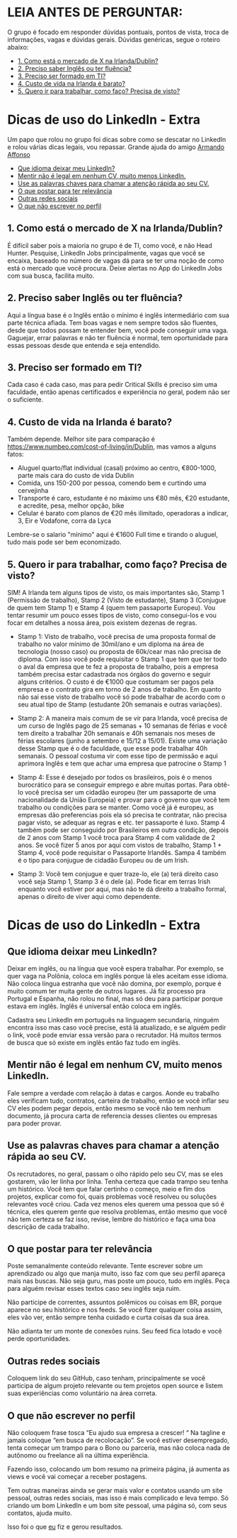 # LEIA ANTES DE PERGUNTAR: 

O grupo é focado em responder dúvidas pontuais, pontos de vista, troca de informações, vagas e dúvidas gerais. Dúvidas genéricas, segue o roteiro abaixo:

* [1. Como está o mercado de X na Irlanda/Dublin?](#1)
* [2. Preciso saber Inglês ou ter fluência?](#2)
* [3. Preciso ser formado em TI? ](#3)
* [4. Custo de vida na Irlanda é barato?](#4)
* [5. Quero ir para trabalhar, como faço? Precisa de visto?](#5)

# Dicas de uso do LinkedIn - Extra

Um papo que rolou no grupo foi dicas sobre como se descatar no LinkedIn e rolou várias dicas legais, vou repassar. Grande ajuda do amigo [Armando Affonso](https://www.linkedin.com/in/armandoaffonso/)

* [Que idioma deixar meu LinkedIn?](#linkedin_1)
* [Mentir não é legal em nenhum CV, muito menos LinkedIn.](#linkedin_2)
* [Use as palavras chaves para chamar a atenção rápida ao seu CV.](#linkedin_3)
* [O que postar para ter relevância](#linkedin_4)
* [Outras redes sociais](#linkedin_5)
* [O que não escrever no perfil](#linkedin_6)

## <a name="1"></a>1. Como está o mercado de X na Irlanda/Dublin? 

É difícil saber pois a maioria no grupo é de TI, como você, e não Head Hunter. Pesquise, LinkedIn Jobs principalmente, vagas que você se encaixa, baseado no número de vagas dá para se ter uma noção de como está o mercado que você procura. Deixe alertas no App do LinkedIn Jobs com sua busca, facilita muito. 

## <a name="2"></a>2. Preciso saber Inglês ou ter fluência?

Aqui a língua base é o Inglês então o mínimo é inglês intermediário com sua parte técnica afiada. Tem boas vagas e nem sempre todos são fluentes, desde que todos possam te entender bem, você pode conseguir uma vaga. Gaguejar, errar palavras e não ter fluência é normal, tem oportunidade para essas pessoas desde que entenda e seja entendido.

## <a name="3"></a>3. Preciso ser formado em TI? 

Cada caso é cada caso, mas para pedir Critical Skills é preciso sim uma faculdade, então apenas certificados e experiência no geral, podem não ser o suficiente.

## <a name="4"></a>4. Custo de vida na Irlanda é barato?

Também depende. Melhor site para comparação é https://www.numbeo.com/cost-of-living/in/Dublin, mas vamos a alguns fatos:
- Aluguel quarto/flat individual (casal) próximo ao centro, €800-1000, parte mais cara do custo de vida Dublin
- Comida, uns 150-200 por pessoa, comendo bem e curtindo uma cervejinha
- Transporte é caro, estudante é no máximo uns €80 mês, €20 estudante, e acredite, pesa, melhor opção, bike
- Celular é barato com planos de €20 mês ilimitado, operadoras a indicar, 3, Eir e Vodafone, corra da Lyca

Lembre-se o salario "mínimo" aqui é €1600 Full time e tirando o aluguel, tudo mais pode ser bem economizado.

## <a name="5"></a>5. Quero ir para trabalhar, como faço? Precisa de visto?

SIM! A Irlanda tem alguns tipos de visto, os mais importantes são, Stamp 1 (Permissão de trabalho), Stamp 2 (Visto de estudante), Stamp 3 (Conjugue de quem tem Stamp 1) e Stamp 4 (quem tem passaporte Europeu).
Vou tentar resumir um pouco esses tipos de visto, como consegui-los e vou focar em detalhes a nossa área, pois existem dezenas de regras. 

- Stamp 1: Visto de trabalho, você precisa de uma proposta formal de trabalho no valor mínimo de 30mil/ano e um diploma na área de tecnologia (nosso caso) ou proposta de 60k/cear mas não precisa de diploma. Com isso você pode requisitar o Stamp 1 que tem que ter todo o aval da empresa que te fez a proposta de trabalho, pois a empresa também precisa estar cadastrada nos órgãos do governo e seguir alguns critérios. O custo é de €1000 que costumam ser pagos pela empresa e o contrato gira em torno de 2 anos de trabalho. Em quanto não sai esse visto de trabalho você só pode trabalhar de acordo com o seu atual tipo de Stamp (estudante 20h semanais e outras variações).

- Stamp 2: A maneira mais comum de se vir para Irlanda, você precisa de um curso de Inglês pago de 25 semanas + 10 semanas de férias e você tem direito a trabalhar 20h semanais e 40h semanais nos meses de férias escolares (junho a setembro e 15/12 a 15/01). Existe uma variação desse Stamp que é o de faculdade, que esse pode trabalhar 40h semanais. O pessoal costuma vir com esse tipo de permissão e aqui aprimora Inglês e tem que achar uma empresa que patrocine o Stamp 1

- Stamp 4: Esse é desejado por todos os brasileiros, pois é o menos burocrático para se conseguir emprego e abre muitas portas. Para obtê-lo você precisa ser um cidadão europeu (ter um passaporte de uma nacionalidade da União Europeia) e provar para o governo que você tem trabalho ou condições para se manter. Como você já é europeu, as empresas dão preferencias pois ela só precisa te contratar, não precisa pagar visto, se adequar as regras e etc. ter passaporte é luxo. Stamp 4 também pode ser conseguido por Brasileiros em outra condição, depois de 2 anos com Stamp 1 você troca para Stamp 4 com validade de 2 anos. Se você fizer 5 anos por aqui com vistos de trabalho, Stamp 1 + Stamp 4, você pode requisitar o Passaporte Irlandês. Sampa 4 também é o tipo para conjugue de cidadão Europeu ou de um Irish.

- Stamp 3: Você tem conjugue e quer traze-lo, ele (a) terá direito caso você seja Stamp 1, Stamp 3 é o dele (a). Pode ficar em terras Irish enquanto você estiver por aqui, mas não te dá direito a trabalho formal, apenas o direito de viver aqui como dependente.


# Dicas de uso do LinkedIn - Extra

## <a name="linkedin_1"></a>Que idioma deixar meu LinkedIn?

Deixar em inglês, ou na língua que você espera trabalhar. Por exemplo, se quer vaga na Polônia, coloca em inglês porque lá eles aceitam esse idioma. Não coloca língua estranha que você não domina, por exemplo, porque é muito comum ter muita gente de outros lugares. Já fiz processo pra Portugal e Espanha, não rolou no final, mas só deu para participar porque estava em inglês. Inglês é universal então coloca em inglês.

Cadastra seu LinkedIn em português na linguagem secundaria, ninguém encontra isso mas caso você precise, está lá atualizado, e se alguém pedir o link, você pode enviar essa versão para o recrutador. Há muitos termos de busca que só existe em inglês então faz tudo em inglês.


## <a name="linkedin_2"></a>Mentir não é legal em nenhum CV, muito menos LinkedIn.

Fale sempre a verdade com relação à datas e cargos. Aonde eu trabalho eles verificam tudo, contratos, carteira de trabalho, então se você inflar seu CV eles podem pegar depois, então mesmo se você não tem nenhum documento, já procura carta de referencia desses clientes ou empresas para poder provar.

## <a name="linkedin_3"></a>Use as palavras chaves para chamar a atenção rápida ao seu CV.

Os recrutadores, no geral, passam o olho rápido pelo seu CV, mas se eles gostarem, vão ler linha por linha. Tenha certeza que cada trampo seu tenha um histórico. Você tem que falar certinho o começo, meio e fim dos projetos, explicar como foi, quais problemas você resolveu ou soluções relevantes você criou. Cada vez menos eles querem uma pessoa que só é técnica, eles querem gente que resolva problemas, então mesmo que você não tem certeza se faz isso, revise, lembre do histórico e faça uma boa descrição de cada trabalho.

## <a name="linkedin_4"></a>O que postar para ter relevância

Poste semanalmente conteúdo relevante. Tente escrever sobre um aprendizado ou algo que manja muito, isso faz com que seu perfil apareça mais nas buscas. Não seja guru, mas poste um pouco, tudo em inglês. Peça para alguém revisar esses textos caso seu inglês seja ruim.

Não participe de correntes, assuntos polêmicos ou coisas em BR, porque aparece no seu histórico e nos feeds. Se você fizer qualquer coisa assim, eles vão ver, então sempre tenha cuidado e curta coisas da sua área.

Não adianta ter um monte de conexões ruins. Seu feed fica lotado e você perde oportunidades.


## <a name="linkedin_5"></a>Outras redes sociais

Coloquem link do seu GitHub, caso tenham, principalmente se você participa de algum projeto relevante ou tem projetos open source e listem suas experiências como voluntário na área correta.

## <a name="linkedin_6"></a>O que não escrever no perfil

Não coloquem frase tosca “Eu ajudo sua empresa a crescer! “ Na tagline e jamais coloque “em busca de recolocação”. Se você estiver desempregado, tenta começar um trampo para o Bono ou parceria, mas não coloca nada de autônomo ou freelance ali na última experiência.

Fazendo isso, colocando um bom resumo na primeira página, já aumenta as views e você vai começar a receber postagens.

Tem outras maneiras ainda se gerar mais valor e contatos usando um site pessoal, outras redes sociais, mas isso é mais complicado e leva tempo. Só criando um bom LinkedIn e um bom site pessoal, uma página só, com seus contatos, ajuda muito.

Isso foi o que [eu](https://www.linkedin.com/in/armandoaffonso/) fiz e gerou resultados.